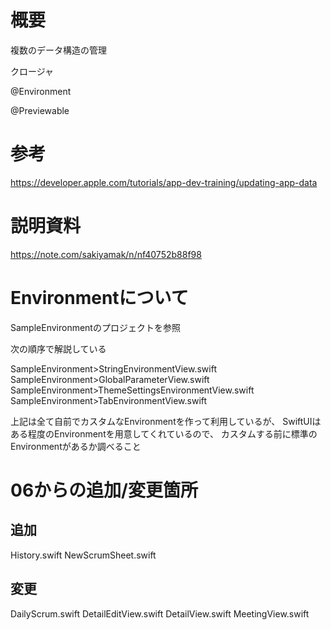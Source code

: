 # 概要

複数のデータ構造の管理

クロージャ

@Environment

@Previewable

# 参考

https://developer.apple.com/tutorials/app-dev-training/updating-app-data


# 説明資料

https://note.com/sakiyamak/n/nf40752b88f98

# Environmentについて

SampleEnvironmentのプロジェクトを参照

次の順序で解説している

SampleEnvironment>StringEnvironmentView.swift
SampleEnvironment>GlobalParameterView.swift
SampleEnvironment>ThemeSettingsEnvironmentView.swift
SampleEnvironment>TabEnvironmentView.swift

上記は全て自前でカスタムなEnvironmentを作って利用しているが、
SwiftUIはある程度のEnvironmentを用意してくれているので、
カスタムする前に標準のEnvironmentがあるか調べること

# 06からの追加/変更箇所

## 追加
History.swift
NewScrumSheet.swift

## 変更
DailyScrum.swift
DetailEditView.swift
DetailView.swift
MeetingView.swift
